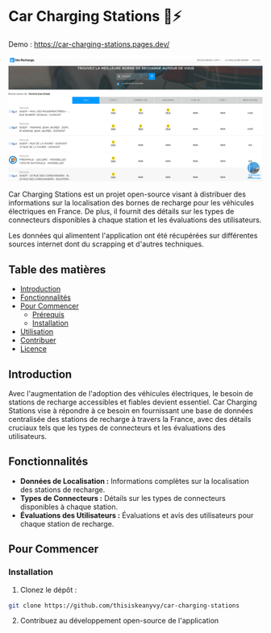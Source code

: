 # Car Charging Stations 🚗⚡

Demo : https://car-charging-stations.pages.dev/

![demo](https://raw.githubusercontent.com/thisiskeanyvy/car-charging-stations/main/demo.png)

Car Charging Stations est un projet open-source visant à distribuer des informations sur la localisation des bornes de recharge pour les véhicules électriques en France. De plus, il fournit des détails sur les types de connecteurs disponibles à chaque station et les évaluations des utilisateurs.

Les données qui alimentent l'application ont été récupérées sur différentes sources internet dont du scrapping et d'autres techniques.

## Table des matières

- [Introduction](#introduction)
- [Fonctionnalités](#fonctionnalités)
- [Pour Commencer](#pour-commencer)
  - [Prérequis](#prérequis)
  - [Installation](#installation)
- [Utilisation](#utilisation)
- [Contribuer](#contribuer)
- [Licence](#licence)

## Introduction

Avec l'augmentation de l'adoption des véhicules électriques, le besoin de stations de recharge accessibles et fiables devient essentiel. Car Charging Stations vise à répondre à ce besoin en fournissant une base de données centralisée des stations de recharge à travers la France, avec des détails cruciaux tels que les types de connecteurs et les évaluations des utilisateurs.

## Fonctionnalités

- **Données de Localisation :** Informations complètes sur la localisation des stations de recharge.
- **Types de Connecteurs :** Détails sur les types de connecteurs disponibles à chaque station.
- **Évaluations des Utilisateurs :** Évaluations et avis des utilisateurs pour chaque station de recharge.

## Pour Commencer

### Installation

1. Clonez le dépôt :

```bash
git clone https://github.com/thisiskeanyvy/car-charging-stations
```

2. Contribuez au développement open-source de l'application